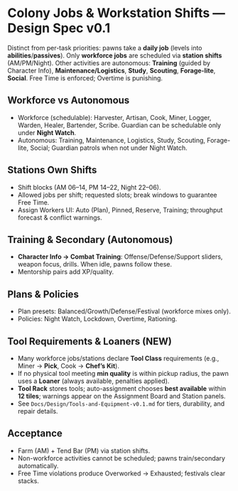 # Colony Jobs & Workstation Shifts — Design Spec v0.1
Distinct from per-task priorities: pawns take a **daily job** (levels into **abilities**/**passives**). Only **workforce jobs** are scheduled via **station shifts** (AM/PM/Night). Other activities are autonomous: **Training** (guided by Character Info), **Maintenance/Logistics**, **Study**, **Scouting**, **Forage-lite**, **Social**. Free Time is enforced; Overtime is punishing.

## Workforce vs Autonomous
- Workforce (schedulable): Harvester, Artisan, Cook, Miner, Logger, Warden, Healer, Bartender, Scribe. Guardian can be schedulable only under **Night Watch**.
- Autonomous: Training, Maintenance, Logistics, Study, Scouting, Forage-lite, Social; Guardian patrols when not under Night Watch.

## Stations Own Shifts
- Shift blocks (AM 06–14, PM 14–22, Night 22–06).
- Allowed jobs per shift; requested slots; break windows to guarantee Free Time.
- Assign Workers UI: Auto (Plan), Pinned, Reserve, Training; throughput forecast & conflict warnings.

## Training & Secondary (Autonomous)
- **Character Info → Combat Training**: Offense/Defense/Support sliders, weapon focus, drills. When idle, pawns follow these.
- Mentorship pairs add XP/quality.

## Plans & Policies
- Plan presets: Balanced/Growth/Defense/Festival (workforce mixes only).
- Policies: Night Watch, Lockdown, Overtime, Rationing.

## Tool Requirements & Loaners (NEW)
- Many workforce jobs/stations declare **Tool Class** requirements (e.g., Miner → **Pick**, Cook → **Chef’s Kit**).
- If no physical tool meeting **min quality** is within pickup radius, the pawn uses a **Loaner** (always available, penalties applied).
- **Tool Rack** stores tools; auto-assignment chooses **best available** within **12 tiles**; warnings appear on the Assignment Board and Station panels.
- See `Docs/Design/Tools-and-Equipment-v0.1.md` for tiers, durability, and repair details.

## Acceptance
- Farm (AM) + Tend Bar (PM) via station shifts.
- Non-workforce activities cannot be scheduled; pawns train/secondary automatically.
- Free Time violations produce Overworked → Exhausted; festivals clear stacks.

